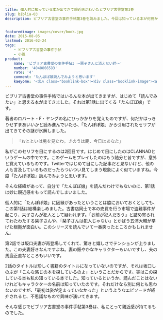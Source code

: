 ```yaml
---
title: 個人的に知っている本が出てきて親近感がわいたビブリア古書堂第3巻
slug: biblia-03
description: ビブリア古書堂の事件手帖第3巻を読みました。今回は知っている本が何冊か出てきました。あまり本を読まない自分からしてみたら珍しいことなので、妙に親近感が持てたのでした。


featuredimage: images/cover/book.jpg
date: 2015-08-05
lastmod: 2016-02-24
tags: 
    - ビブリア古書堂の事件手帖
    - 小説
product:
    name: 'ビブリア古書堂の事件手帖3 〜栞子さんと消えない絆〜'
    number: '4048866583'
    rate: '4'
    comment: 'たんぽぽ娘読んでみようと思います'
    kaeyome: '<div class="booklink-box"><div class="booklink-image"><a href="http://www.amazon.co.jp/exec/obidos/asin/4048866583/illusionspace-22/" target="_blank" ><img src="http://ecx.images-amazon.com/images/I/6144v2w-M9L._SL160_.jpg" style="border: none;" /></a></div><div class="booklink-info"><div class="booklink-name"><a href="http://www.amazon.co.jp/exec/obidos/asin/4048866583/illusionspace-22/" target="_blank" >ビブリア古書堂の事件手帖3 ~栞子さんと消えない絆~ (メディアワークス文庫)</a><div class="booklink-powered-date">posted with <a href="http://yomereba.com" rel="nofollow" target="_blank">ヨメレバ</a></div></div><div class="booklink-detail">三上 延 アスキー・メディアワークス 2012-06-21    </div><div class="booklink-link2"><div class="shoplinkamazon"><a href="http://www.amazon.co.jp/exec/obidos/asin/4048866583/illusionspace-22/" target="_blank" >Amazon</a></div><div class="shoplinkkindle"><a href="http://www.amazon.co.jp/exec/obidos/ASIN/B00BB9F0P4/illusionspace-22/" target="_blank" >Kindle</a></div><div class="shoplinkrakuten"><a href="http://hb.afl.rakuten.co.jp/hgc/11acbc01.369b1bf6.11acbc02.cabf9fe9/?pc=http%3A%2F%2Fbooks.rakuten.co.jp%2Frb%2F11713033%2F%3Fscid%3Daf_ich_link_urltxt%26m%3Dhttp%3A%2F%2Fm.rakuten.co.jp%2Fev%2Fbook%2F" target="_blank" >楽天ブックス</a></div>                  	  <div class="shoplinkkino"><a href="http://ck.jp.ap.valuecommerce.com/servlet/referral?sid=3085416&pid=882196163&vc_url=http%3A%2F%2Fwww.kinokuniya.co.jp%2Ff%2Fdsg-01-9784048866583" target="_blank" >紀伊國屋書店<img src="https://ad.jp.ap.valuecommerce.com/servlet/gifbanner?sid=3085416&pid=882196163" height="1" width="1" border="0"></a></div>	  	  	</div></div><div class="booklink-footer"></div></div>'
---
```


ビブリア古書堂の事件手帖ではいろんな本が出てきますが、はじめて「読んでみたい」と思える本が出てきました。それは第1話に出てくる「たんぽぽ娘」です。

著者のロバート・F・ヤングの名にひっかかりを覚えたのですが、何だかはっきりせずまあいいかと読み進んでいたら、「たんぽぽ娘」から引用されたセリフが出てきてその謎が氷解しました。

<blockquote>
  「おとといは兎を見たわ。きのうは鹿、今日はあなた」

</blockquote>
私がこのセリフを目にするのは2回目です。はじめて目にしたのはCLANNADというゲームの中でです。このゲームをプレイしたのはもう随分と昔ですが、意外と覚えているものです。Twitterではじめて目にした記事だと見ないけど、他の人も言及しているものだったらついつい見てしまう現象によく似ていますね。今度「たんぽぽ娘」読んでみようと思います。

そんな経緯があって、自分で「たんぽぽ娘」を読んだわけでもないのに、第1話は妙に親近感をもって読んでしまいました。

個人的に「たんぽぽ娘」に因縁があったということは脇においておくとしても、この第1話は結構楽しめました。古書店同士で本の売買を行う市場で盗難事件が起こり、栞子さんが犯人として疑われます。「お前が犯人だろう」と詰め寄られてわたわたする栞子さんや、「栞子さんは犯人じゃない」とかばう五浦大輔が挙げた根拠が面白い。このシリーズを読んでいて一番笑ったところかもしれません。

第2話では坂口夫妻が再登場してくれて、驚きと嬉しさでテンションが上りました。この夫妻好きなんですよね。妻の賑やかなキャラクターもいいですし、夫の馬鹿正直なところもいいです。

2話のタイトルは珍しく書籍のタイトルになっていないのですが、それは坂口しのぶが「こんな感じの本を探しているのよ」ということだからです。実はこの探している本も私の知っている本でした。知っているというか、読んだことはないけれどもキャラクターの名前は知っていたのです。それだけなら別に何とも思わないのですが、「最初は姿が定まっていなかった」というようなエピソードが紹介されると、不思議なもので興味が湧いてきます。

そんな感じでビブリア古書堂の事件手帖第3巻は、私にとって親近感が持てるものでした。


  